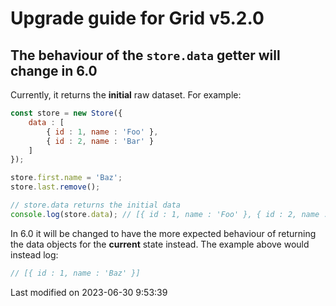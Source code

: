 # Upgrade guide for Grid v5.2.0

## The behaviour of the `store.data` getter will change in 6.0

Currently, it returns the **initial** raw dataset. For example:

```javascript
const store = new Store({
    data : [
        { id : 1, name : 'Foo' },
        { id : 2, name : 'Bar' }
    ]
});

store.first.name = 'Baz';
store.last.remove();

// store.data returns the initial data
console.log(store.data); // [{ id : 1, name : 'Foo' }, { id : 2, name : 'Bar' }]
```

In 6.0 it will be changed to have the more expected behaviour of returning the data objects for the **current** state 
instead. The example above would instead log:

```javascript
// [{ id : 1, name : 'Baz' }]
```


<p class="last-modified">Last modified on 2023-06-30 9:53:39</p>